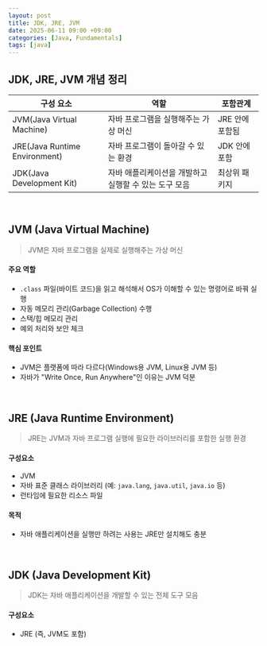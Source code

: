 ```yaml
---
layout: post
title: JDK, JRE, JVM
date: 2025-06-11 09:00 +09:00
categories: [Java, Fundamentals]
tags: [java]
---
```


## JDK, JRE, JVM 개념 정리

| 구성 요소 | 역할 | 포함관계 |
|-|-|-|
| JVM(Java Virtual Machine) | 자바 프로그램을 실행해주는 가상 머신 | JRE 안에 포함됨 |
| JRE(Java Runtime Environment) | 자바 프로그램이 돌아갈 수 있는 환경 | JDK 안에 포함 |
| JDK(Java Development Kit) | 자바 애플리케이션을 개발하고 실행할 수 있는 도구 모음 | 최상위 패키지 |

<br>

## JVM (Java Virtual Machine)

> JVM은 자바 프로그램을 실제로 실행해주는 가상 머신

#### 주요 역할

- `.class` 파일(바이트 코드)을 읽고 해석해서 OS가 이해할 수 있는 명령어로 바꿔 실행
- 자동 메모리 관리(Garbage Collection) 수행
- 스택/힙 메모리 관리
- 예외 처리와 보안 체크

#### 핵심 포인트

- JVM은 플랫폼에 따라 다르다(Windows용 JVM, Linux용 JVM 등)
- 자바가 "Write Once, Run Anywhere"인 이유는 JVM 덕분

<br>

## JRE (Java Runtime Environment)

> JRE는 JVM과 자바 프로그램 실행에 필요한 라이브러리를 포함한 실행 환경

#### 구성요소

- JVM
- 자바 표준 클래스 라이브러리 (예: `java.lang`, `java.util`, `java.io` 등)
- 런타임에 필요한 리소스 파일

#### 목적

- 자바 애플리케이션을 실행만 하려는 사용는 JRE만 설치해도 충분

<br>

## JDK (Java Development Kit)

> JDK는 자바 애플리케이션을 개발할 수 있는 전체 도구 모음

#### 구성요소

- JRE (즉, JVM도 포함)